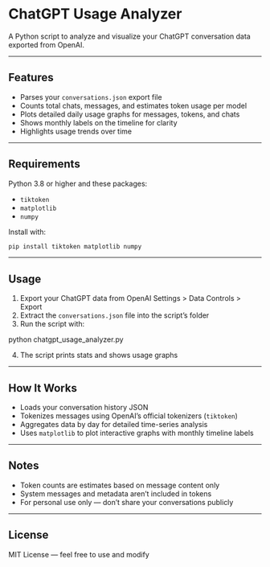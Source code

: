 # ChatGPT Usage Analyzer

A Python script to analyze and visualize your ChatGPT conversation data exported from OpenAI.

---

## Features

- Parses your `conversations.json` export file  
- Counts total chats, messages, and estimates token usage per model  
- Plots detailed daily usage graphs for messages, tokens, and chats  
- Shows monthly labels on the timeline for clarity  
- Highlights usage trends over time  

---

## Requirements

Python 3.8 or higher and these packages:

- `tiktoken`  
- `matplotlib`  
- `numpy`  

Install with:
```bash
pip install tiktoken matplotlib numpy
```

---

## Usage

1. Export your ChatGPT data from OpenAI Settings > Data Controls > Export  
2. Extract the `conversations.json` file into the script’s folder  
3. Run the script with:

python chatgpt_usage_analyzer.py

4. The script prints stats and shows usage graphs  

---

## How It Works

- Loads your conversation history JSON  
- Tokenizes messages using OpenAI’s official tokenizers (`tiktoken`)  
- Aggregates data by day for detailed time-series analysis  
- Uses `matplotlib` to plot interactive graphs with monthly timeline labels  

---

## Notes

- Token counts are estimates based on message content only  
- System messages and metadata aren’t included in tokens  
- For personal use only — don’t share your conversations publicly  

---

## License

MIT License — feel free to use and modify  
